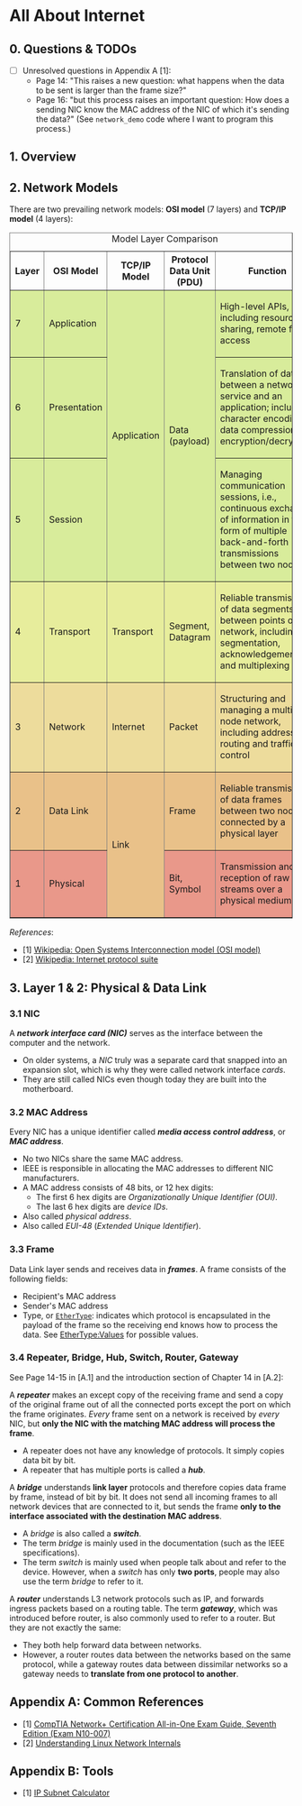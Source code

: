 # All About Internet

## 0. Questions & TODOs

- [ ] Unresolved questions in Appendix A [1]:
  - Page 14: "This raises a new question: what happens when the data to be sent is larger than the frame size?"
  - Page 16: "but this process raises an important question: How does a sending NIC know the MAC address of the NIC of which it's sending the data?" (See `network_demo` code where I want to program this process.)

## 1. Overview

## 2. Network Models

There are two prevailing network models: **OSI model** (7 layers) and **TCP/IP model** (4 layers):

<table border="1px solid black" border-collapse="collapse">
  <caption>Model Layer Comparison</caption>
  <tbody>
    <tr>
      <th>Layer</th>
      <th>OSI Model</th>
      <th>TCP/IP Model</th>
      <th>Protocol Data Unit (PDU)</th>
      <th>Function</th>
    </tr>
    <tr style="background:#d8ec9b;">
      <td>7</td>
      <td>Application</td>
      <td rowspan=3>Application</td>
      <td rowspan=3>Data (payload)</td>
      <td><p>High-level APIs, including resource sharing, remote file access</p></td>
    </tr>
    <tr style="background:#d8ec9b;">
      <td>6</td>
      <td>Presentation</td>
      <td><p>Translation of data between a networking service and an application; including character encoding, data compression and encryption/decryption</p></td>
    </tr>
    <tr style="background:#d8ec9b;">
      <td>5</td>
      <td>Session</td>
      <td><p>Managing communication sessions, i.e., continuous exchange of information in the form of multiple back-and-forth transmissions between two nodes</p></td>
    </tr>
    <tr style="background:#e7ed9c;">
      <td>4</td>
      <td>Transport</td>
      <td>Transport</td>
      <td>Segment, Datagram</td>
      <td><p>Reliable transmission of data segments between points on a network, including segmentation, acknowledgement and multiplexing</p></td>
    </tr>
    <tr style="background:#eddc9c;">
      <td>3</td>
      <td>Network</td>
      <td>Internet</td>
      <td>Packet</td>
      <td><p>Structuring and managing a multi-node network, including addressing, routing and traffic control</p></td>
    </tr>
    <tr style="background:#e9c189;">
      <td>2</td>
      <td>Data Link</td>
      <td rowspan=2>Link</td>
      <td>Frame</td>
      <td><p>Reliable transmission of data frames between two nodes connected by a physical layer</p></td>
    </tr>
    <tr style="background:#e9988a;">
      <td>1</td>
      <td>Physical</td>
      <td>Bit, Symbol</td>
      <td><p>Transmission and reception of raw bit streams over a physical medium</p></td>
    </tr>
  </tbody>
</table>

_References_:
- [1] [Wikipedia: Open Systems Interconnection model (OSI model)](https://en.wikipedia.org/wiki/OSI_model)
- [2] [Wikipedia: Internet protocol suite](https://en.wikipedia.org/wiki/Internet_protocol_suite)

## 3. Layer 1 & 2: Physical & Data Link

### 3.1 NIC

A **_network interface card (NIC)_** serves as the interface between the computer and the network.
- On older systems, a _NIC_ truly was a separate card that snapped into an expansion slot, which is why they were called network interface _cards_.
- They are still called NICs even though today they are built into the motherboard.

### 3.2 MAC Address

Every NIC has a unique identifier called **_media access control address_**, or **_MAC address_**.
- No two NICs share the same MAC address.
- IEEE is responsible in allocating the MAC addresses to different NIC manufacturers.
- A MAC address consists of 48 bits, or 12 hex digits:
  - The first 6 hex digits are _Organizationally Unique Identifier (OUI)_.
  - The last 6 hex digits are _device IDs_.
- Also called _physical address_.
- Also called _EUI-48_ (_Extended Unique Identifier_).

### 3.3 Frame

Data Link layer sends and receives data in **_frames_**. A frame consists of the following fields:
- Recipient's MAC address
- Sender's MAC address
- Type, or [`EtherType`](https://en.wikipedia.org/wiki/EtherType): indicates which protocol is encapsulated in the payload of the frame so the receiving end knows how to process the data. See [EtherType:Values](https://en.wikipedia.org/wiki/EtherType#Values) for possible values.

### 3.4 Repeater, Bridge, Hub, Switch, Router, Gateway

See Page 14-15 in [A.1] and the introduction section of Chapter 14 in [A.2]:

A **_repeater_** makes an except copy of the receiving frame and send a copy of the original frame out of all the connected ports except the port on which the frame originates. _Every_ frame sent on a network is received by _every_ NIC, but **only the NIC with the matching MAC address will process the frame**.
- A repeater does not have any knowledge of protocols. It simply copies data bit by bit.
- A repeater that has multiple ports is called a **_hub_**.

A **_bridge_** understands **link layer** protocols and therefore copies data frame by frame, instead of bit by bit. It does not send all incoming frames to all network devices that are connected to it, but sends the frame **only to the interface associated with the destination MAC address**.
- A _bridge_ is also called a **_switch_**.
- The term _bridge_ is mainly used in the documentation (such as the IEEE specifications).
- The term _switch_ is mainly used when people talk about and refer to the device. However, when a _switch_ has only **two ports**, people may also use the term _bridge_ to refer to it.

A **_router_** understands L3 network protocols such as IP, and forwards ingress packets based on a routing table. The term **_gateway_**, which was introduced before router, is also commonly used to refer to a router. But they are not exactly the same:
- They both help forward data between networks.
- However, a router routes data between the networks based on the same protocol, while a gateway routes data between dissimilar networks so a gateway needs to **translate from one protocol to another**.

## Appendix A: Common References

- [1] [CompTIA Network+ Certification All-in-One Exam Guide, Seventh Edition (Exam N10-007)](https://www.amazon.com/CompTIA-Network-Certification-Seventh-N10-007/dp/1260122387/)
- [2] [Understanding Linux Network Internals](https://www.amazon.com/Understanding-Linux-Network-Internals-Networking/dp/0596002556)

## Appendix B: Tools

- [1] [IP Subnet Calculator](https://www.calculator.net/ip-subnet-calculator.html)
